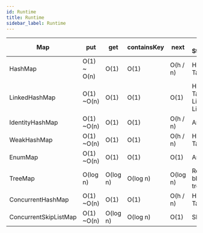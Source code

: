 ```yaml
---
id: Runtime
title: Runtime
sidebar_label: Runtime
---
```


Map |put |   get    | containsKey |   next   | Data Structure
------------|----------|----------|-------------|----------|-------------------------
HashMap | O(1) ~ O(n)| O(1)     |   O(1)      | O(h / n) | Hash Table
LinkedHashMap | O(1) ~O(n) | O(1)     |   O(1)      | O(1)     | Hash Table + Linked List
IdentityHashMap | O(1) ~O(n) | O(1)     |   O(1)      | O(h / n) | Array
WeakHashMap | O(1) ~O(n) | O(1)     |   O(1)      | O(h / n) | Hash Table
EnumMap    | O(1) ~O(n)  | O(1)     |   O(1)      | O(1)     | Array
TreeMap    | O(log n)   | O(log n) |   O(log n)  | O(log n) | Red-black tree
ConcurrentHashMap| O(1) ~O(n)  | O(1)     |   O(1)      | O(h / n) | Hash Tables
ConcurrentSkipListMap | O(1) ~O(n) | O(log n) |   O(log n)  | O(1)     | Skip List